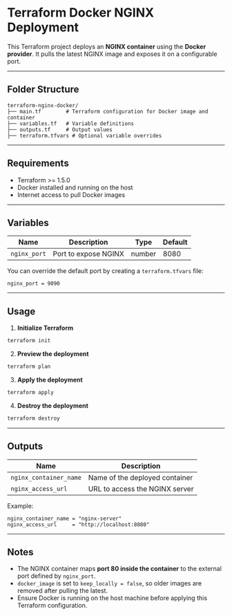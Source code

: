 # Terraform Docker NGINX Deployment

This Terraform project deploys an **NGINX container** using the **Docker provider**. It pulls the latest NGINX image and exposes it on a configurable port.

---

## **Folder Structure**

```
terraform-nginx-docker/
├── main.tf        # Terraform configuration for Docker image and container
├── variables.tf   # Variable definitions
├── outputs.tf     # Output values
├── terraform.tfvars # Optional variable overrides
```

---

## **Requirements**

* Terraform >= 1.5.0
* Docker installed and running on the host
* Internet access to pull Docker images

---

## **Variables**

| Name         | Description          | Type   | Default |
| ------------ | -------------------- | ------ | ------- |
| `nginx_port` | Port to expose NGINX | number | 8080    |

You can override the default port by creating a `terraform.tfvars` file:

```hcl
nginx_port = 9090
```

---

## **Usage**

1. **Initialize Terraform**

```bash
terraform init
```

2. **Preview the deployment**

```bash
terraform plan
```

3. **Apply the deployment**

```bash
terraform apply
```

4. **Destroy the deployment**

```bash
terraform destroy
```

---

## **Outputs**

| Name                   | Description                    |
| ---------------------- | ------------------------------ |
| `nginx_container_name` | Name of the deployed container |
| `nginx_access_url`     | URL to access the NGINX server |

Example:

```
nginx_container_name = "nginx-server"
nginx_access_url     = "http://localhost:8080"
```

---

## **Notes**

* The NGINX container maps **port 80 inside the container** to the external port defined by `nginx_port`.
* `docker_image` is set to `keep_locally = false`, so older images are removed after pulling the latest.
* Ensure Docker is running on the host machine before applying this Terraform configuration.
